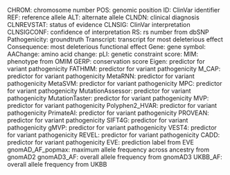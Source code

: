 CHROM: chromosome number
POS: genomic position
ID: ClinVar identifier
REF: reference allele
ALT: alternate allele
CLNDN: clinical diagnosis
CLNREVSTAT: status of evidence
CLNSIG: ClinVar interpretation
CLNSIGCONF: confidence of interpretation
RS: rs number from dbSNP
Pathogenicity: groundtruth
Transcript: transcript for most deleterious effect
Consequence: most deleterious functional effect
Gene: gene symbol:
AAChange: amino acid change:
pLI: genetic constraint score:
MIM: phenotype from OMIM
GERP: conservation score
Eigen:	predictor for variant pathogenicity
FATHMM: predictor for variant pathogenicity
M_CAP: predictor for variant pathogenicity
MetaRNN: predictor for variant pathogenicity
MetaSVM: predictor for variant pathogenicity
MPC: predictor for variant pathogenicity
MutationAssessor: predictor for variant pathogenicity
MutationTaster: predictor for variant pathogenicity
MVP: predictor for variant pathogenicity
Polyphen2_HVAR: predictor for variant pathogenicity
PrimateAI: predictor for variant pathogenicity
PROVEAN: predictor for variant pathogenicity
SIFT4G: predictor for variant pathogenicity
gMVP: predictor for variant pathogenicity
VEST4: predictor for variant pathogenicity
REVEL: predictor for variant pathogenicity
CADD: predictor for variant pathogenicity
EVE: prediction label from EVE
gnomAD_AF_popmax: maximum allele frequency across ancestry from gnomAD2
gnomAD3_AF: overall allele frequency from gnomAD3
UKBB_AF: overall allele frequency from UKBB 

